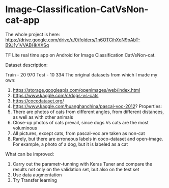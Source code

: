 # Image-Classification-CatVsNon-cat-app

The whole project is here: https://drive.google.com/drive/u/0/folders/1n6OTCihXoN9pAbT-B9J1y1VVABHkXXSq

TF Lite real time app on Android for Image Classification CatVsNon-cat.

Dataset description:

Train - 20 970
Test - 10 334
The original datasets from which I made my own:
1) https://storage.googleapis.com/openimages/web/index.html
2) https://www.kaggle.com/c/dogs-vs-cats
3) https://cocodataset.org/
4) https://www.kaggle.com/huanghanchina/pascal-voc-2012?
Properties:
1) There are photos of cats from different angles, from different distances, as well as with other animals
2) Close-up photos of cats prevail, since dogs Vs cats are the most voluminous
3) All pictures, except cats, from pascal-voc are taken as non-cat
4) Rarely, but there are erroneous labels in coco-dataset and open-image. For example, a photo of a dog, but it is labeled as a cat


What can be improved:

1) Carry out the parametr-tunning with Keras Tuner and compare the results not only on the validation set, but also on the test set
2) Use data augmentation
3) Try Transfer learning
